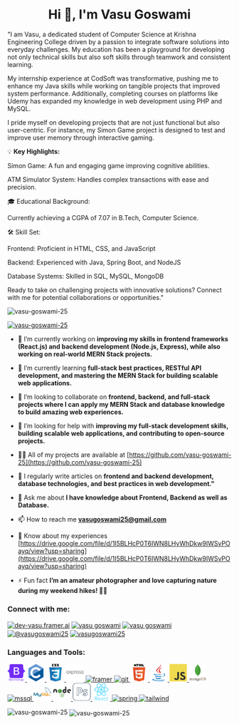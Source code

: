 <h1 align="center">Hi 👋, I'm Vasu Goswami</h1>
<p align="left">"I am Vasu, a dedicated student of Computer Science at Krishna Engineering College driven by a passion to integrate software solutions into everyday challenges. My education has been a playground for developing not only technical skills but also soft skills through teamwork and consistent learning.



My internship experience at CodSoft was transformative, pushing me to enhance my Java skills while working on tangible projects that improved system performance. Additionally, completing courses on platforms like Udemy has expanded my knowledge in web development using PHP and MySQL.



I pride myself on developing projects that are not just functional but also user-centric. For instance, my Simon Game project is designed to test and improve user memory through interactive gaming.



💡 <b> Key Highlights: </b>

Simon Game: A fun and engaging game improving cognitive abilities.

ATM Simulator System: Handles complex transactions with ease and precision.

🎓 Educational Background:

Currently achieving a CGPA of 7.07 in B.Tech, Computer Science.

🛠️ Skill Set:

Frontend: Proficient in HTML, CSS, and JavaScript

Backend: Experienced with Java, Spring Boot, and NodeJS

Database Systems: Skilled in SQL, MySQL, MongoDB

Ready to take on challenging projects with innovative solutions? Connect with me for potential collaborations or opportunities."</p>

<p align="left"> <img src="https://komarev.com/ghpvc/?username=vasu-goswami-25&label=Profile%20views&color=0e75b6&style=flat" alt="vasu-goswami-25" /> </p>

<p align="left"> <a href="https://github.com/ryo-ma/github-profile-trophy"><img src="https://github-profile-trophy.vercel.app/?username=vasu-goswami-25" alt="vasu-goswami-25" /></a> </p>

- 🔭 I’m currently working on **improving my skills in frontend frameworks (React.js) and backend development (Node.js, Express), while also working on real-world MERN Stack projects.**

- 🌱 I’m currently learning **full-stack best practices, RESTful API development, and mastering the MERN Stack for building scalable web applications.**

- 👯 I’m looking to collaborate on **frontend, backend, and full-stack projects where I can apply my MERN Stack and database knowledge to build amazing web experiences.**

- 🤝 I’m looking for help with **improving my full-stack development skills, building scalable web applications, and contributing to open-source projects.**

- 👨‍💻 All of my projects are available at [https://github.com/vasu-goswami-25](https://github.com/vasu-goswami-25)

- 📝 I regularly write articles on **frontend and backend development, database technologies, and best practices in web development."**

- 💬 Ask me about **I have knowledge about Frontend, Backend as well as Database.**

- 📫 How to reach me **vasugoswami25@gmail.com**

- 📄 Know about my experiences [https://drive.google.com/file/d/1I5BLHcP0T6IWN8LHyWhDkw9IWSvPOayq/view?usp=sharing](https://drive.google.com/file/d/1I5BLHcP0T6IWN8LHyWhDkw9IWSvPOayq/view?usp=sharing)

- ⚡ Fun fact **I’m an amateur photographer and love capturing nature during my weekend hikes! 📸🌲**

<h3 align="left">Connect with me:</h3>
<p align="left">
<a href="https://dev.to/dev-vasu.framer.ai" target="blank"><img align="center" src="https://raw.githubusercontent.com/rahuldkjain/github-profile-readme-generator/master/src/images/icons/Social/devto.svg" alt="dev-vasu.framer.ai" height="30" width="40" /></a>
<a href="https://linkedin.com/in/vasu goswami" target="blank"><img align="center" src="https://raw.githubusercontent.com/rahuldkjain/github-profile-readme-generator/master/src/images/icons/Social/linked-in-alt.svg" alt="vasu goswami" height="30" width="40" /></a>
<a href="https://fb.com/vasu goswami" target="blank"><img align="center" src="https://raw.githubusercontent.com/rahuldkjain/github-profile-readme-generator/master/src/images/icons/Social/facebook.svg" alt="vasu goswami" height="30" width="40" /></a>
<a href="https://www.hackerrank.com/@vasugoswami25" target="blank"><img align="center" src="https://raw.githubusercontent.com/rahuldkjain/github-profile-readme-generator/master/src/images/icons/Social/hackerrank.svg" alt="@vasugoswami25" height="30" width="40" /></a>
<a href="https://www.leetcode.com/vasugoswami25" target="blank"><img align="center" src="https://raw.githubusercontent.com/rahuldkjain/github-profile-readme-generator/master/src/images/icons/Social/leet-code.svg" alt="vasugoswami25" height="30" width="40" /></a>
</p>

<h3 align="left">Languages and Tools:</h3>
<p align="left"> <a href="https://getbootstrap.com" target="_blank" rel="noreferrer"> <img src="https://raw.githubusercontent.com/devicons/devicon/master/icons/bootstrap/bootstrap-plain-wordmark.svg" alt="bootstrap" width="40" height="40"/> </a> <a href="https://www.cprogramming.com/" target="_blank" rel="noreferrer"> <img src="https://raw.githubusercontent.com/devicons/devicon/master/icons/c/c-original.svg" alt="c" width="40" height="40"/> </a> <a href="https://www.w3schools.com/css/" target="_blank" rel="noreferrer"> <img src="https://raw.githubusercontent.com/devicons/devicon/master/icons/css3/css3-original-wordmark.svg" alt="css3" width="40" height="40"/> </a> <a href="https://expressjs.com" target="_blank" rel="noreferrer"> <img src="https://raw.githubusercontent.com/devicons/devicon/master/icons/express/express-original-wordmark.svg" alt="express" width="40" height="40"/> </a> <a href="https://www.framer.com/" target="_blank" rel="noreferrer"> <img src="https://www.vectorlogo.zone/logos/framer/framer-icon.svg" alt="framer" width="40" height="40"/> </a> <a href="https://git-scm.com/" target="_blank" rel="noreferrer"> <img src="https://www.vectorlogo.zone/logos/git-scm/git-scm-icon.svg" alt="git" width="40" height="40"/> </a> <a href="https://www.w3.org/html/" target="_blank" rel="noreferrer"> <img src="https://raw.githubusercontent.com/devicons/devicon/master/icons/html5/html5-original-wordmark.svg" alt="html5" width="40" height="40"/> </a> <a href="https://www.java.com" target="_blank" rel="noreferrer"> <img src="https://raw.githubusercontent.com/devicons/devicon/master/icons/java/java-original.svg" alt="java" width="40" height="40"/> </a> <a href="https://developer.mozilla.org/en-US/docs/Web/JavaScript" target="_blank" rel="noreferrer"> <img src="https://raw.githubusercontent.com/devicons/devicon/master/icons/javascript/javascript-original.svg" alt="javascript" width="40" height="40"/> </a> <a href="https://www.mongodb.com/" target="_blank" rel="noreferrer"> <img src="https://raw.githubusercontent.com/devicons/devicon/master/icons/mongodb/mongodb-original-wordmark.svg" alt="mongodb" width="40" height="40"/> </a> <a href="https://www.microsoft.com/en-us/sql-server" target="_blank" rel="noreferrer"> <img src="https://www.svgrepo.com/show/303229/microsoft-sql-server-logo.svg" alt="mssql" width="40" height="40"/> </a> <a href="https://www.mysql.com/" target="_blank" rel="noreferrer"> <img src="https://raw.githubusercontent.com/devicons/devicon/master/icons/mysql/mysql-original-wordmark.svg" alt="mysql" width="40" height="40"/> </a> <a href="https://nodejs.org" target="_blank" rel="noreferrer"> <img src="https://raw.githubusercontent.com/devicons/devicon/master/icons/nodejs/nodejs-original-wordmark.svg" alt="nodejs" width="40" height="40"/> </a> <a href="https://www.photoshop.com/en" target="_blank" rel="noreferrer"> <img src="https://raw.githubusercontent.com/devicons/devicon/master/icons/photoshop/photoshop-line.svg" alt="photoshop" width="40" height="40"/> </a> <a href="https://reactjs.org/" target="_blank" rel="noreferrer"> <img src="https://raw.githubusercontent.com/devicons/devicon/master/icons/react/react-original-wordmark.svg" alt="react" width="40" height="40"/> </a> <a href="https://spring.io/" target="_blank" rel="noreferrer"> <img src="https://www.vectorlogo.zone/logos/springio/springio-icon.svg" alt="spring" width="40" height="40"/> </a> <a href="https://tailwindcss.com/" target="_blank" rel="noreferrer"> <img src="https://www.vectorlogo.zone/logos/tailwindcss/tailwindcss-icon.svg" alt="tailwind" width="40" height="40"/> </a> </p>

<p><img align="left" src="https://github-readme-stats.vercel.app/api/top-langs?username=vasu-goswami-25&show_icons=true&locale=en&layout=compact" alt="vasu-goswami-25" /></p>

<p>&nbsp;<img align="center" src="https://github-readme-stats.vercel.app/api?username=vasu-goswami-25&show_icons=true&locale=en" alt="vasu-goswami-25" /></p>
